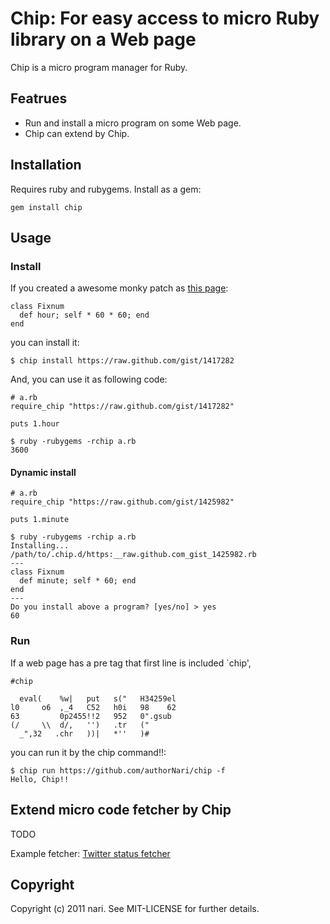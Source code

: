 # Chip: For easy access to micro Ruby library on a Web page

Chip is a micro program manager for Ruby.

## Featrues

  * Run and install a micro program on some Web page.
  * Chip can extend by Chip.

## Installation

Requires ruby and rubygems. Install as a gem:

    gem install chip

## Usage

### Install
If you created a awesome monky patch as [this page](https://raw.github.com/gist/1417282):

    class Fixnum
      def hour; self * 60 * 60; end
    end

you can install it:

    $ chip install https://raw.github.com/gist/1417282

And, you can use it as following code:

    # a.rb
    require_chip "https://raw.github.com/gist/1417282"
    
    puts 1.hour

    $ ruby -rubygems -rchip a.rb
    3600

#### Dynamic install

    # a.rb
    require_chip "https://raw.github.com/gist/1425982"
    
    puts 1.minute

    $ ruby -rubygems -rchip a.rb
    Installing...
    /path/to/.chip.d/https:__raw.github.com_gist_1425982.rb
    ---
    class Fixnum
      def minute; self * 60; end
    end
    ---
    Do you install above a program? [yes/no] > yes
    60

### Run

If a web page has a pre tag that first line is included `chip',

    #chip
    
      eval(    %w|   put   s("   H34259el
    l0     o6  ,_4   C52   h0i   98    62
    63         0p2455!!2   952   0".gsub
    (/     \\  d/,   '')   .tr   ("
      _",32   .chr   ))|   *''   )#

you can run it by the chip command!!:

    $ chip run https://github.com/authorNari/chip -f
    Hello, Chip!!

## Extend micro code fetcher by Chip

TODO

Example fetcher: [Twitter status fetcher](/wiki/Twitter-status-fetcher)

## Copyright

Copyright (c) 2011 nari. See MIT-LICENSE for further details.
